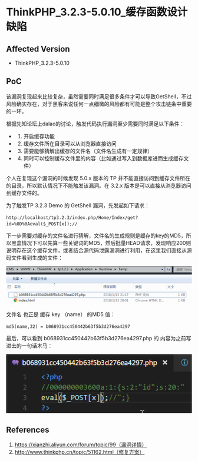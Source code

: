 # ThinkPHP_3.2.3-5.0.10_缓存函数设计缺陷

## Affected Version

- ThinkPHP_3.2.3-5.0.10

## PoC

该漏洞复现起来比较复杂，虽然需要同时满足很多条件才可以导致GetShell，不过风险确实存在，对于黑客来说任何一点细微的风险都有可能是整个攻击链条中重要的一环。

根据先知论坛上dalao的讨论，触发代码执行漏洞至少需要同时满足以下条件：

- 1. 开启缓存功能
- 2. 缓存文件所在目录可以从浏览器直接访问
- 3. 需要能够猜解出缓存的文件名（文件名生成有一定规律）
- 4. 同时可以控制缓存文件里的内容（比如通过写入到数据库进而生成缓存文件）

个人在复现这个漏洞的时候发现 5.0.x 版本的 TP 并不能直接访问到缓存文件所在的目录，所以默认情况下不能触发该漏洞。在 3.2.x 版本是可以直接从浏览器访问到缓存文件的。

为了触发TP 3.2.3 Demo 的 GetShell 漏洞，先发起如下请求：

`http://localhost/tp3.2.3/index.php/Home/Index/get?id=%0D%0Aeval($_POST[x]);//`

下一步需要对缓存的文件名进行猜解，文件名的生成规则是缓存的key的MD5，所以黑盒情况下可以先算一些关键词的MD5，然后批量HEAD请求，发现响应200则说明存在这个缓存文件，或者结合源代码泄露漏洞进行利用，在这里我们直接从源码文件看到生成的文件：

![poc1.png](poc1.png)

文件名 也正是 缓存 key （name） 的MD5 值：

`md5(name,32) = b068931cc450442b63f5b3d276ea4297`

最后，可以看到 b068931cc450442b63f5b3d276ea4297.php 的 内容为之前写进去的一句话木马：

![poc2.png](poc2.png)


## References

1. https://xianzhi.aliyun.com/forum/topic/99（漏洞详情）
2. http://www.thinkphp.cn/topic/51162.html（修复方案）